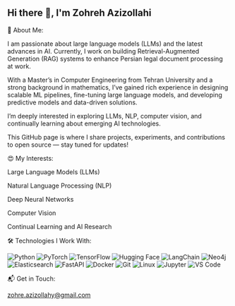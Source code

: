 ## Hi there 👋, I'm Zohreh Azizollahi

🔵 About Me:

I am passionate about large language models (LLMs) and the latest advances in AI. Currently, I work on building Retrieval-Augmented Generation (RAG) systems to enhance Persian legal document processing at work.

With a Master’s in Computer Engineering from Tehran University and a strong background in mathematics, I’ve gained rich experience in designing scalable ML pipelines, fine-tuning large language models, and developing predictive models and data-driven solutions.

I’m deeply interested in exploring LLMs, NLP, computer vision, and continually learning about emerging AI technologies.

This GitHub page is where I share projects, experiments, and contributions to open source — stay tuned for updates!

😍 My Interests:

Large Language Models (LLMs)

Natural Language Processing (NLP)

Deep Neural Networks

Computer Vision

Continual Learning and AI Research

🛠️ Technologies I Work With:


![Python](https://img.icons8.com/color/48/000000/python--v1.png)
![PyTorch](https://img.icons8.com/?size=50&id=O6SWwpPIM0GB&format=png&color=000000) 
![TensorFlow](https://img.icons8.com/color/48/000000/tensorflow.png) 
![Hugging Face](https://img.icons8.com/color/48/000000/huggingface.png) 
![LangChain](https://img.icons8.com/color/48/000000/chain-link.png) 
![Neo4j](https://img.icons8.com/color/48/000000/graph-database.png) 
![Elasticsearch](https://img.icons8.com/color/48/000000/elasticsearch.png) 
![FastAPI](https://img.icons8.com/color/48/000000/api.png) 
![Docker](https://img.icons8.com/color/48/000000/docker.png) 
![Git](https://img.icons8.com/color/48/000000/git.png) 
![Linux](https://img.icons8.com/color/48/000000/linux.png) 
![Jupyter](https://img.icons8.com/color/48/000000/jupyter.png) 
![VS Code](https://img.icons8.com/color/48/000000/visual-studio-code-2019.png)

📬 Get in Touch:

zohre.azizollahy@gmail.com


<!--
**zohreAz/zohreAz** is a ✨ _special_ ✨ repository because its `README.md` (this file) appears on your GitHub profile.

Here are some ideas to get you started:

- 🔭 I’m currently working on ...
- 🌱 I’m currently learning ...
- 👯 I’m looking to collaborate on ...
- 🤔 I’m looking for help with ...
- 💬 Ask me about ...
- 📫 How to reach me: ...
- 😄 Pronouns: ...
- ⚡ Fun fact: ...
-->
